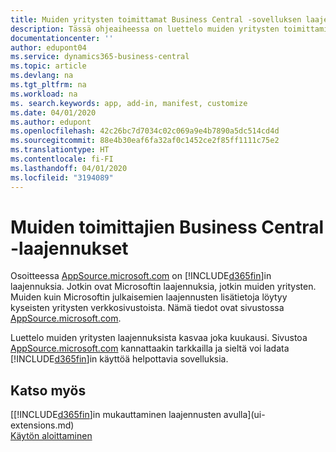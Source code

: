 ```yaml
---
title: Muiden yritysten toimittamat Business Central -sovelluksen laajennukset | Microsoft Docs
description: Tässä ohjeaiheessa on luettelo muiden yritysten toimittamista sovelluksista ja laajennuksista, joilla voi mukauttaa Business Central -sovellusta.
documentationcenter: ''
author: edupont04
ms.service: dynamics365-business-central
ms.topic: article
ms.devlang: na
ms.tgt_pltfrm: na
ms.workload: na
ms. search.keywords: app, add-in, manifest, customize
ms.date: 04/01/2020
ms.author: edupont
ms.openlocfilehash: 42c26bc7d7034c02c069a9e4b7890a5dc514cd4d
ms.sourcegitcommit: 88e4b30eaf6fa32af0c1452ce2f85ff1111c75e2
ms.translationtype: HT
ms.contentlocale: fi-FI
ms.lasthandoff: 04/01/2020
ms.locfileid: "3194089"
---
```

# <a name="business-central-extensions-by-other-providers"></a>Muiden toimittajien Business Central -laajennukset
Osoitteessa [AppSource.microsoft.com](https://appsource.microsoft.com/) on [!INCLUDE[d365fin](includes/d365fin_md.md)]in laajennuksia. Jotkin ovat Microsoftin laajennuksia, jotkin muiden yritysten. Muiden kuin Microsoftin julkaisemien laajennusten lisätietoja löytyy kyseisten yritysten verkkosivustoista. Nämä tiedot ovat sivustossa [AppSource.microsoft.com](https://appsource.microsoft.com/marketplace/apps?product=dynamics-365%3Bdynamics-365-business-central&page=1).  

Luettelo muiden yritysten laajennuksista kasvaa joka kuukausi. Sivustoa [AppSource.microsoft.com](https://appsource.microsoft.com/marketplace/apps?product=dynamics-365%3Bdynamics-365-business-central&page=1) kannattaakin tarkkailla ja sieltä voi ladata [!INCLUDE[d365fin](includes/d365fin_md.md)]in käyttöä helpottavia sovelluksia.  

## <a name="see-also"></a>Katso myös
[[!INCLUDE[d365fin](includes/d365fin_md.md)]in mukauttaminen laajennusten avulla](ui-extensions.md)  
[Käytön aloittaminen](product-get-started.md)  
